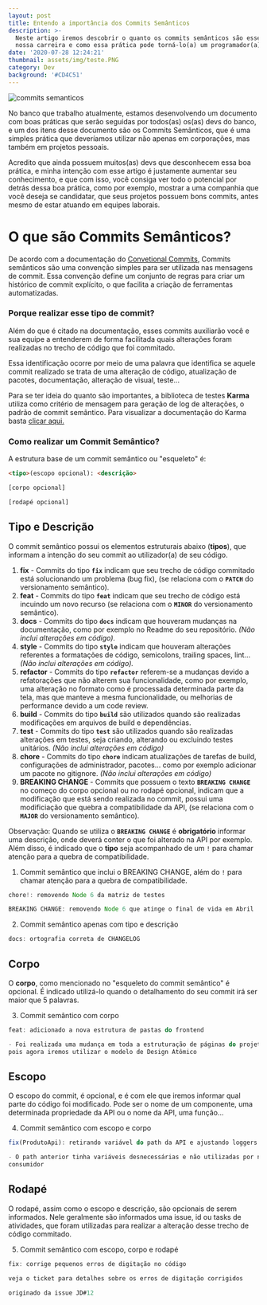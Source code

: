 ```yaml
---
layout: post
title: Entendo a importância dos Commits Semânticos
description: >-
  Neste artigo iremos descobrir o quanto os commits semânticos são essenciais em
  nossa carreira e como essa prática pode torná-lo(a) um programador(a) melhor!
date: '2020-07-28 12:24:21'
thumbnail: assets/img/teste.PNG
category: Dev
background: '#CD4C51'
---
```

![commits semanticos](assets/img/teste.PNG)

No banco que trabalho atualmente, estamos desenvolvendo um documento com boas práticas que serão seguidas por todos(as) os(as) devs do banco, e um dos itens desse documento são os Commits Semânticos, que é uma simples prática que deveríamos utilizar não apenas em corporações, mas também em projetos pessoais.

Acredito que ainda possuem muitos(as) devs que desconhecem essa boa prática, e minha intenção com esse artigo é justamente aumentar seu conhecimento, e que com isso, você consiga ver todo o potencial por detrás dessa boa prática, como por exemplo, mostrar a uma companhia que você deseja se candidatar, que seus projetos possuem bons commits, antes mesmo de estar atuando em equipes laborais.

# O que são Commits Semânticos?

De acordo com a documentação do [Convetional Commits](https://www.conventionalcommits.org/pt-br/v1.0.0-beta.4/), Commits semânticos são uma convenção simples para ser utilizada nas mensagens de commit. Essa convenção define um conjunto de regras para criar um histórico de commit explícito, o que facilita a criação de ferramentas automatizadas.

### Porque realizar esse tipo de commit?

Além do que é citado na documentação, esses commits auxiliarão você e sua equipe a entenderem de forma facilitada quais alterações foram realizadas no trecho de código que foi commitado.

Essa identificação ocorre por meio de uma palavra que identifica se aquele commit realizado se trata de uma alteração de código, atualização de pacotes, documentação, alteração de visual, teste...

Para se ter ideia do quanto são importantes, a biblioteca de testes **Karma** utiliza como critério de mensagem para geração de log de alterações, o padrão de commit semântico. Para visualizar a documentação do Karma basta [clicar aqui.](https://karma-runner.github.io/3.0/dev/git-commit-msg.html)

### Como realizar um Commit Semântico?

A estrutura base de um commit semântico ou "esqueleto" é:

```html
<tipo>(escopo opcional): <descrição>

[corpo opcional]

[rodapé opcional]
```

## Tipo e Descrição

O commit semântico possui os elementos estruturais abaixo (**tipos**), que informam a intenção do seu commit ao utilizador(a) de seu código.

1. **fix** - Commits do tipo **`fix`** indicam que seu trecho de código commitado está solucionando um problema (bug fix), (se relaciona com o **`PATCH`** do versionamento semântico).
2. **feat** - Commits do tipo **`feat`** indicam que seu trecho de código está incuindo um novo recurso (se relaciona com o **`MINOR`** do versionamento semântico).
3. **docs** - Commits do tipo **`docs`** indicam que houveram mudanças na documentação, como por exemplo no Readme do seu repositório. *(Não inclui alterações em código).*
4. **style** - Commits do tipo **`style`** indicam que houveram alterações referentes a formatações de código, semicolons, trailing spaces, lint... *(Não inclui alterações em código).*
5. **refactor** - Commits do tipo **`refactor`** referem-se a mudanças devido a refatorações que não alterem sua funcionalidade, como por exemplo, uma alteração no formato como é processada determinada parte da tela, mas que manteve a mesma funcionalidade, ou melhorias de performance devido a um code review.
6. **build** - Commits do tipo **`build`** são utilizados quando são realizadas modificações em arquivos de build e dependências.
7. **test** - Commits do tipo **`test`** são utilizados quando são realizadas alterações em testes, seja criando, alterando ou excluindo testes unitários. *(Não inclui alterações em código)*
8. **chore** - Commits do tipo **`chore`** indicam atualizações de tarefas de build, configurações de administrador, pacotes... como por exemplo adicionar um pacote no gitignore. *(Não inclui alterações em código)*
9. **BREAKING CHANGE** - Commits que possuem o texto **`BREAKING CHANGE`** no começo do corpo opcional ou no rodapé opcional, indicam que a modificação que está sendo realizada no commit, possui uma modificiação que quebra a compatibilidade da API, (se relaciona com o **`MAJOR`** do versionamento semântico).

Observação: Quando se utiliza o **`BREAKING CHANGE`** é **obrigatório** informar uma descrição, onde deverá conter o que foi alterado na API por exemplo.\
Além disso, é indicado que o **tipo** seja acompanhado de um `!` para chamar atenção para a quebra de compatibilidade.

1. Commit semântico que inclui o BREAKING CHANGE, além do `!` para chamar atenção para a quebra de compatibilidade.

```jsx
chore!: removendo Node 6 da matriz de testes

BREAKING CHANGE: removendo Node 6 que atinge o final de vida em Abril
```

2. Commit semântico apenas com tipo e descrição

```jsx
docs: ortografia correta de CHANGELOG
```

## Corpo

O **corpo**, como mencionado no "esqueleto do commit semântico" é opcional. É indicado utilizá-lo quando o detalhamento do seu commit irá ser maior que 5 palavras.

3. Commit semântico com corpo

```jsx
feat: adicionado a nova estrutura de pastas do frontend

- Foi realizada uma mudança em toda a estruturação de páginas do projeto frontend,
pois agora iremos utilizar o modelo de Design Atômico
```

## Escopo

O escopo do commit, é opcional, e é com ele que iremos informar qual parte do código foi modificado. Pode ser o nome de um componente, uma determinada propriedade da API ou o nome da API, uma função...

4. Commit semântico com escopo e corpo

```jsx
fix(ProdutoApi): retirando variável do path da API e ajustando loggers

- O path anterior tinha variáveis desnecessárias e não utilizadas por nenhum 
consumidor
```

## Rodapé

O rodapé, assim como o escopo e descrição, são opcionais de serem informados. Nele geralmente são informados uma issue, id ou tasks de atividades, que foram utilizadas para realizar a alteração desse trecho de código commitado.

5. Commit semântico com escopo, corpo e rodapé

```jsx
fix: corrige pequenos erros de digitação no código

veja o ticket para detalhes sobre os erros de digitação corrigidos

originado da issue JD#12
```
